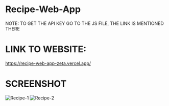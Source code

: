 # Recipe-Web-App

NOTE: TO GET THE API KEY GO TO THE JS FILE, THE LINK IS MENTIONED THERE

# LINK TO WEBSITE:
https://recipe-web-app-zeta.vercel.app/

# SCREENSHOT 
![Recipe-1](https://github.com/Mitalicops/Recipe-Web-App/assets/120451953/cc7e9ba8-f762-42d3-aa66-0e622a7da558)
![Recipe-2](https://github.com/Mitalicops/Recipe-Web-App/assets/120451953/18ba480e-8fd2-4e81-803b-6689d1aed5a6)
